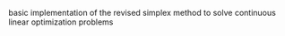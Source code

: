 basic implementation of the revised simplex method to solve continuous linear optimization problems 

